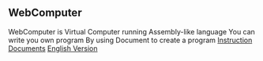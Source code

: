 ## WebComputer
WebComputer is Virtual Computer running Assembly-like language
You can write you own program By using Document to create a program
[Instruction Documents](./Docs/instructions.md)
[English Version](./Docs/instructions_en.md)
